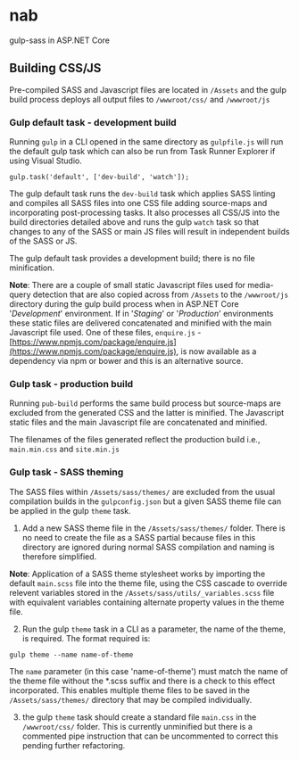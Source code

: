 # nab
gulp-sass in ASP.NET Core

## Building CSS/JS

Pre-compiled SASS and Javascript files are located in ```/Assets``` and the gulp build process deploys all output files to ```/wwwroot/css/``` and ```/wwwroot/js```

### Gulp default task - development build

Running ```gulp``` in a CLI opened in the same directory as ```gulpfile.js``` will run the default gulp task which can also be run from Task Runner Explorer if using Visual Studio.

```gulp.task('default', ['dev-build', 'watch']);```

The gulp default task runs the ```dev-build``` task which applies SASS linting and compiles all SASS files into one CSS file adding source-maps and incorporating post-processing tasks. It also processes all CSS/JS into the build directories detailed above and runs the gulp ```watch``` task so that changes to any of the SASS or main JS files will result in independent builds of the SASS or JS.

The gulp default task provides a development build; there is no file minification.

**Note**: 
There are a couple of small static Javascript files used for media-query detection that are also copied across from ```/Assets``` to the ```/wwwroot/js``` directory during the gulp build process when in ASP.NET Core '*Development*' environment. If in '*Staging*' or '*Production*' environments these static files are delivered concatenated and minified with the main Javascript file used. One of these files, ```enquire.js``` - [https://www.npmjs.com/package/enquire.js](https://www.npmjs.com/package/enquire.js), is now available as a dependency via npm or bower and this is an alternative source.

### Gulp task - production build

Running ```pub-build``` performs the same build process but source-maps are excluded from the generated CSS and the latter is minified. The Javascript static files and the main Javascript file are concatenated and minified.

The filenames of the files generated reflect the production build i.e., ```main.min.css``` and ```site.min.js```


### Gulp task - SASS theming

The SASS files within ```/Assets/sass/themes/``` are excluded from the usual compilation builds in the ```gulpconfig.json``` but a given SASS theme file can be applied in the gulp ```theme``` task.

1. Add a new SASS theme file in the ```/Assets/sass/themes/``` folder. There is no need to create the file as a SASS partial because files in this directory are ignored during normal SASS compilation and naming is therefore simplified. 

**Note**:
Application of a SASS theme stylesheet works by importing the default ```main.scss``` file into the theme file, using the CSS cascade to override relevent variables stored in the ```/Assets/sass/utils/_variables.scss``` file with equivalent variables containing alternate property values in the theme file. 

2. Run the gulp ```theme``` task in a CLI as a parameter, the name of the theme, is required. The format required is:

```gulp theme --name name-of-theme```

The ```name``` parameter (in this case 'name-of-theme') must match the name of the theme file without the *.scss suffix and there is a check to this effect incorporated. This enables multiple theme files to be saved in the ```/Assets/sass/themes/``` directory that may be compiled individually.

3. the gulp ```theme``` task should create a standard file ```main.css``` in the ```/wwwroot/css/``` folder. This is currently unminified but there is a commented pipe instruction that can be uncommented to correct this pending further refactoring.